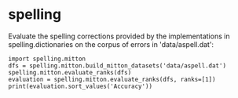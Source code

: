 # spelling

Evaluate the spelling corrections provided by the implementations in
spelling.dictionaries on the corpus of errors in 'data/aspell.dat':

    import spelling.mitton
    dfs = spelling.mitton.build_mitton_datasets('data/aspell.dat')
    spelling.mitton.evaluate_ranks(dfs)
    evaluation = spelling.mitton.evaluate_ranks(dfs, ranks=[1])
    print(evaluation.sort_values('Accuracy'))
